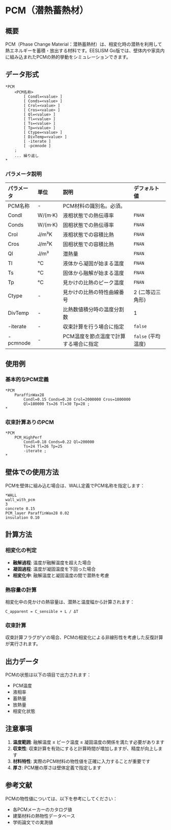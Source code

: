 # PCM（潜熱蓄熱材）

## 概要
PCM（Phase Change Material：潜熱蓄熱材）は、相変化時の潜熱を利用して熱エネルギーを蓄積・放出する材料です。EESLISM Go版では、壁体内や家具内に組み込まれたPCMの熱的挙動をシミュレーションできます。

## データ形式
```
*PCM
    <PCM名称>
        [ Condl=<value> ]
        [ Conds=<value> ]
        [ Crol=<value> ]
        [ Cros=<value> ]
        [ Ql=<value> ]
        [ Tl=<value> ]
        [ Ts=<value> ]
        [ Tp=<value> ]
        [ Ctype=<value> ]
        [ DivTemp=<value> ]
        [ -iterate ]
        [ -pcmnode ]
    ;
    ... 繰り返し
*
```

### パラメータ説明

| パラメータ | 単位 | 説明 | デフォルト値 |
|:---|:---|:---|:---|
| PCM名称 | - | PCM材料の識別名。必須。 | |
| Condl | W/(m·K) | 液相状態での熱伝導率 | `FNAN` |
| Conds | W/(m·K) | 固相状態での熱伝導率 | `FNAN` |
| Crol | J/m³K | 液相状態での容積比熱 | `FNAN` |
| Cros | J/m³K | 固相状態での容積比熱 | `FNAN` |
| Ql | J/m³ | 潜熱量 | `FNAN` |
| Tl | ℃ | 液体から凝固が始まる温度 | `FNAN` |
| Ts | ℃ | 固体から融解が始まる温度 | `FNAN` |
| Tp | ℃ | 見かけの比熱のピーク温度 | `FNAN` |
| Ctype | - | 見かけの比熱の特性曲線番号 | 2 (二等辺三角形) |
| DivTemp | - | 比熱数値積分時の温度分割数 | 1 |
| -iterate | - | 収束計算を行う場合に指定 | `false` |
| -pcmnode | - | PCM温度を節点温度で計算する場合に指定 | `false` (平均温度) |


## 使用例

### 基本的なPCM定義
```
*PCM
    ParaffinWax28
        Condl=0.15 Conds=0.20 Crol=2000000 Cros=1800000
        Ql=180000 Ts=26 Tl=30 Tp=28 ;
*
```

### 収束計算ありのPCM
```
*PCM
    PCM_HighPerf
        Condl=0.18 Conds=0.22 Ql=200000
        Ts=24 Tl=26 Tp=25
        -iterate ;
*
```

## 壁体での使用方法

PCMを壁体に組み込む場合は、WALL定義でPCM名称を指定します：

```
*WALL
wall_with_pcm
3
concrete 0.15
PCM_layer ParaffinWax28 0.02
insulation 0.10
```

## 計算方法

### 相変化の判定
- **融解過程**: 温度が融解温度を超えた場合
- **凝固過程**: 温度が凝固温度を下回った場合
- **相変化中**: 融解温度と凝固温度の間で潜熱を考慮

### 熱容量の計算
相変化中の見かけの熱容量は、潜熱と温度幅から計算されます：
```
C_apparent = C_sensible + L / ΔT
```

### 収束計算
収束計算フラグが'y'の場合、PCMの相変化による非線形性を考慮した反復計算が実行されます。

## 出力データ

PCMの状態は以下の項目で出力されます：
- PCM温度
- 液相率
- 蓄熱量
- 放熱量
- 相変化状態

## 注意事項

1. **温度範囲**: 融解温度 ≤ ピーク温度 ≤ 凝固温度の関係を満たす必要があります
2. **収束性**: 収束計算を有効にすると計算時間が増加しますが、精度が向上します
3. **材料特性**: 実際のPCM材料の物性値を正確に入力することが重要です
4. **厚さ**: PCM層の厚さは壁体定義で指定します

## 参考文献

PCMの物性値については、以下を参考にしてください：
- 各PCMメーカーのカタログ値
- 建築材料の熱物性データベース
- 学術論文での実測値